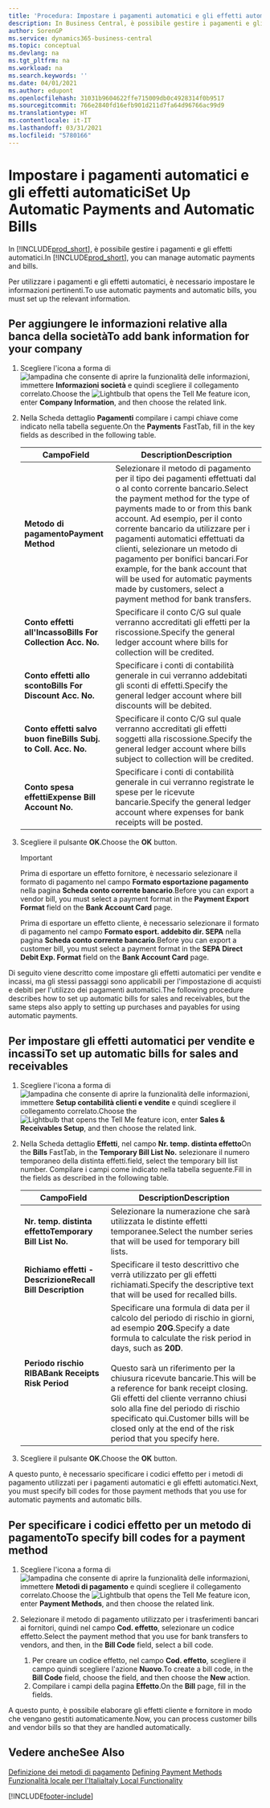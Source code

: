 ```yaml
---
title: 'Procedura: Impostare i pagamenti automatici e gli effetti automatici'
description: In Business Central, è possibile gestire i pagamenti e gli effetti automatici.
author: SorenGP
ms.service: dynamics365-business-central
ms.topic: conceptual
ms.devlang: na
ms.tgt_pltfrm: na
ms.workload: na
ms.search.keywords: ''
ms.date: 04/01/2021
ms.author: edupont
ms.openlocfilehash: 31031b9604622ffe715009db0c4928314f0b9517
ms.sourcegitcommit: 766e2840fd16efb901d211d7fa64d96766ac99d9
ms.translationtype: HT
ms.contentlocale: it-IT
ms.lasthandoff: 03/31/2021
ms.locfileid: "5780166"
---
```

# <a name="set-up-automatic-payments-and-automatic-bills"></a><span data-ttu-id="60c79-103">Impostare i pagamenti automatici e gli effetti automatici</span><span class="sxs-lookup"><span data-stu-id="60c79-103">Set Up Automatic Payments and Automatic Bills</span></span>
<span data-ttu-id="60c79-104">In [!INCLUDE[prod_short](../../includes/prod_short.md)], è possibile gestire i pagamenti e gli effetti automatici.</span><span class="sxs-lookup"><span data-stu-id="60c79-104">In [!INCLUDE[prod_short](../../includes/prod_short.md)], you can manage automatic payments and bills.</span></span>  

<span data-ttu-id="60c79-105">Per utilizzare i pagamenti e gli effetti automatici, è necessario impostare le informazioni pertinenti.</span><span class="sxs-lookup"><span data-stu-id="60c79-105">To use automatic payments and automatic bills, you must set up the relevant information.</span></span>  

## <a name="to-add-bank-information-for-your-company"></a><span data-ttu-id="60c79-106">Per aggiungere le informazioni relative alla banca della società</span><span class="sxs-lookup"><span data-stu-id="60c79-106">To add bank information for your company</span></span>  

1.  <span data-ttu-id="60c79-107">Scegliere l'icona a forma di ![lampadina che consente di aprire la funzionalità delle informazioni](../../media/ui-search/search_small.png "Informazioni sull'operazione che si desidera eseguire"), immettere **Informazioni società** e quindi scegliere il collegamento correlato.</span><span class="sxs-lookup"><span data-stu-id="60c79-107">Choose the ![Lightbulb that opens the Tell Me feature](../../media/ui-search/search_small.png "Tell me what you want to do") icon, enter **Company Information**, and then choose the related link.</span></span>  
2.  <span data-ttu-id="60c79-108">Nella Scheda dettaglio **Pagamenti** compilare i campi chiave come indicato nella tabella seguente.</span><span class="sxs-lookup"><span data-stu-id="60c79-108">On the **Payments** FastTab, fill in the key fields as described in the following table.</span></span>  

    |<span data-ttu-id="60c79-109">Campo</span><span class="sxs-lookup"><span data-stu-id="60c79-109">Field</span></span>|<span data-ttu-id="60c79-110">Description</span><span class="sxs-lookup"><span data-stu-id="60c79-110">Description</span></span>|  
    |------------------------------------|---------------------------------------|  
    |<span data-ttu-id="60c79-111">**Metodo di pagamento**</span><span class="sxs-lookup"><span data-stu-id="60c79-111">**Payment Method**</span></span>|<span data-ttu-id="60c79-112">Selezionare il metodo di pagamento per il tipo dei pagamenti effettuati dal o al conto corrente bancario.</span><span class="sxs-lookup"><span data-stu-id="60c79-112">Select the payment method for the type of payments made to or from this bank account.</span></span> <span data-ttu-id="60c79-113">Ad esempio, per il conto corrente bancario da utilizzare per i pagamenti automatici effettuati da clienti, selezionare un metodo di pagamento per bonifici bancari.</span><span class="sxs-lookup"><span data-stu-id="60c79-113">For example, for the bank account that will be used for automatic payments made by customers, select a payment method for bank transfers.</span></span>|  
    |<span data-ttu-id="60c79-114">**Conto effetti all'Incasso**</span><span class="sxs-lookup"><span data-stu-id="60c79-114">**Bills For Collection Acc. No.**</span></span>|<span data-ttu-id="60c79-115">Specificare il conto C/G sul quale verranno accreditati gli effetti per la riscossione.</span><span class="sxs-lookup"><span data-stu-id="60c79-115">Specify the general ledger account where bills for collection will be credited.</span></span>|  
    |<span data-ttu-id="60c79-116">**Conto effetti allo sconto**</span><span class="sxs-lookup"><span data-stu-id="60c79-116">**Bills For Discount Acc. No.**</span></span>|<span data-ttu-id="60c79-117">Specificare i conti di contabilità generale in cui verranno addebitati gli sconti di effetti.</span><span class="sxs-lookup"><span data-stu-id="60c79-117">Specify the general ledger account where bill discounts will be debited.</span></span>|  
    |<span data-ttu-id="60c79-118">**Conto effetti salvo buon fine**</span><span class="sxs-lookup"><span data-stu-id="60c79-118">**Bills Subj. to Coll. Acc. No.**</span></span>|<span data-ttu-id="60c79-119">Specificare il conto C/G sul quale verranno accreditati gli effetti soggetti alla riscossione.</span><span class="sxs-lookup"><span data-stu-id="60c79-119">Specify the general ledger account where bills subject to collection will be credited.</span></span>|  
    |<span data-ttu-id="60c79-120">**Conto spesa effetti**</span><span class="sxs-lookup"><span data-stu-id="60c79-120">**Expense Bill Account No.**</span></span>|<span data-ttu-id="60c79-121">Specificare i conti di contabilità generale in cui verranno registrate le spese per le ricevute bancarie.</span><span class="sxs-lookup"><span data-stu-id="60c79-121">Specify the general ledger account where expenses for bank receipts will be posted.</span></span>|  

5.  <span data-ttu-id="60c79-122">Scegliere il pulsante **OK**.</span><span class="sxs-lookup"><span data-stu-id="60c79-122">Choose the **OK** button.</span></span>  

    > [!IMPORTANT]  
    >  <span data-ttu-id="60c79-123">Prima di esportare un effetto fornitore, è necessario selezionare il formato di pagamento nel campo **Formato esportazione pagamento** nella pagina **Scheda conto corrente bancario**.</span><span class="sxs-lookup"><span data-stu-id="60c79-123">Before you can export a vendor bill, you must select a payment format in the **Payment Export Format** field on the **Bank Account Card** page.</span></span>  
    >   
    >  <span data-ttu-id="60c79-124">Prima di esportare un effetto cliente, è necessario selezionare il formato di pagamento nel campo **Formato esport. addebito dir. SEPA** nella pagina **Scheda conto corrente bancario**.</span><span class="sxs-lookup"><span data-stu-id="60c79-124">Before you can export a customer bill, you must select a payment format in the **SEPA Direct Debit Exp. Format** field on the **Bank Account Card** page.</span></span>  

<span data-ttu-id="60c79-125">Di seguito viene descritto come impostare gli effetti automatici per vendite e incassi, ma gli stessi passaggi sono applicabili per l'impostazione di acquisti e debiti per l'utilizzo dei pagamenti automatici.</span><span class="sxs-lookup"><span data-stu-id="60c79-125">The following procedure describes how to set up automatic bills for sales and receivables, but the same steps also apply to setting up purchases and payables for using automatic payments.</span></span>  

## <a name="to-set-up-automatic-bills-for-sales-and-receivables"></a><span data-ttu-id="60c79-126">Per impostare gli effetti automatici per vendite e incassi</span><span class="sxs-lookup"><span data-stu-id="60c79-126">To set up automatic bills for sales and receivables</span></span>  

1.  <span data-ttu-id="60c79-127">Scegliere l'icona a forma di ![lampadina che consente di aprire la funzionalità delle informazioni](../../media/ui-search/search_small.png "Informazioni sull'operazione che si desidera eseguire"), immettere **Setup contabilità clienti e vendite** e quindi scegliere il collegamento correlato.</span><span class="sxs-lookup"><span data-stu-id="60c79-127">Choose the ![Lightbulb that opens the Tell Me feature](../../media/ui-search/search_small.png "Tell me what you want to do") icon, enter **Sales & Receivables Setup**, and then choose the related link.</span></span>  
2.  <span data-ttu-id="60c79-128">Nella Scheda dettaglio **Effetti**, nel campo **Nr. temp. distinta effetto**</span><span class="sxs-lookup"><span data-stu-id="60c79-128">On the **Bills** FastTab, in the **Temporary Bill List No.**</span></span> <span data-ttu-id="60c79-129">selezionare il numero temporaneo della distinta effetti.</span><span class="sxs-lookup"><span data-stu-id="60c79-129">field, select the temporary bill list number.</span></span> <span data-ttu-id="60c79-130">Compilare i campi come indicato nella tabella seguente.</span><span class="sxs-lookup"><span data-stu-id="60c79-130">Fill in the fields as described in the following table.</span></span>  

    |<span data-ttu-id="60c79-131">Campo</span><span class="sxs-lookup"><span data-stu-id="60c79-131">Field</span></span>|<span data-ttu-id="60c79-132">Description</span><span class="sxs-lookup"><span data-stu-id="60c79-132">Description</span></span>|  
    |---------------------------------|---------------------------------------|  
    |<span data-ttu-id="60c79-133">**Nr. temp. distinta effetto**</span><span class="sxs-lookup"><span data-stu-id="60c79-133">**Temporary Bill List No.**</span></span>|<span data-ttu-id="60c79-134">Selezionare la numerazione che sarà utilizzata le distinte effetti temporanee.</span><span class="sxs-lookup"><span data-stu-id="60c79-134">Select the number series that will be used for temporary bill lists.</span></span>|  
    |<span data-ttu-id="60c79-135">**Richiamo effetti - Descrizione**</span><span class="sxs-lookup"><span data-stu-id="60c79-135">**Recall Bill Description**</span></span>|<span data-ttu-id="60c79-136">Specificare il testo descrittivo che verrà utilizzato per gli effetti richiamati.</span><span class="sxs-lookup"><span data-stu-id="60c79-136">Specify the descriptive text that will be used for recalled bills.</span></span>|  
    |<span data-ttu-id="60c79-137">**Periodo rischio RIBA**</span><span class="sxs-lookup"><span data-stu-id="60c79-137">**Bank Receipts Risk Period**</span></span>|<span data-ttu-id="60c79-138">Specificare una formula di data per il calcolo del periodo di rischio in giorni, ad esempio **20G**.</span><span class="sxs-lookup"><span data-stu-id="60c79-138">Specify a date formula to calculate the risk period in days, such as **20D**.</span></span><br /><br /> <span data-ttu-id="60c79-139">Questo sarà un riferimento per la chiusura ricevute bancarie.</span><span class="sxs-lookup"><span data-stu-id="60c79-139">This will be a reference for bank receipt closing.</span></span> <span data-ttu-id="60c79-140">Gli effetti del cliente verranno chiusi solo alla fine del periodo di rischio specificato qui.</span><span class="sxs-lookup"><span data-stu-id="60c79-140">Customer bills will be closed only at the end of the risk period that you specify here.</span></span>|  

3.  <span data-ttu-id="60c79-141">Scegliere il pulsante **OK**.</span><span class="sxs-lookup"><span data-stu-id="60c79-141">Choose the **OK** button.</span></span>  

 <span data-ttu-id="60c79-142">A questo punto, è necessario specificare i codici effetto per i metodi di pagamento utilizzati per i pagamenti automatici e gli effetti automatici.</span><span class="sxs-lookup"><span data-stu-id="60c79-142">Next, you must specify bill codes for those payment methods that you use for automatic payments and automatic bills.</span></span>  

## <a name="to-specify-bill-codes-for-a-payment-method"></a><span data-ttu-id="60c79-143">Per specificare i codici effetto per un metodo di pagamento</span><span class="sxs-lookup"><span data-stu-id="60c79-143">To specify bill codes for a payment method</span></span>  

1.  <span data-ttu-id="60c79-144">Scegliere l'icona a forma di ![lampadina che consente di aprire la funzionalità delle informazioni](../../media/ui-search/search_small.png "Informazioni sull'operazione che si desidera eseguire"), immettere **Metodi di pagamento** e quindi scegliere il collegamento correlato.</span><span class="sxs-lookup"><span data-stu-id="60c79-144">Choose the ![Lightbulb that opens the Tell Me feature](../../media/ui-search/search_small.png "Tell me what you want to do") icon, enter **Payment Methods**, and then choose the related link.</span></span>  
2.  <span data-ttu-id="60c79-145">Selezionare il metodo di pagamento utilizzato per i trasferimenti bancari ai fornitori, quindi nel campo **Cod. effetto**, selezionare un codice effetto.</span><span class="sxs-lookup"><span data-stu-id="60c79-145">Select the payment method that you use for bank transfers to vendors, and then, in the **Bill Code** field, select a bill code.</span></span>  

    1.  <span data-ttu-id="60c79-146">Per creare un codice effetto, nel campo **Cod. effetto**, scegliere il campo quindi scegliere l'azione **Nuovo**.</span><span class="sxs-lookup"><span data-stu-id="60c79-146">To create a bill code, in the **Bill Code** field, choose the field, and then choose the **New** action.</span></span>  
    2.  <span data-ttu-id="60c79-147">Compilare i campi della pagina **Effetto**.</span><span class="sxs-lookup"><span data-stu-id="60c79-147">On the **Bill** page, fill in the fields.</span></span>

<span data-ttu-id="60c79-148">A questo punto, è possibile elaborare gli effetti cliente e fornitore in modo che vengano gestiti automaticamente.</span><span class="sxs-lookup"><span data-stu-id="60c79-148">Now, you can process customer bills and vendor bills so that they are handled automatically.</span></span>  

## <a name="see-also"></a><span data-ttu-id="60c79-149">Vedere anche</span><span class="sxs-lookup"><span data-stu-id="60c79-149">See Also</span></span>  
 <span data-ttu-id="60c79-150">[Definizione dei metodi di pagamento](../../finance-payment-methods.md)   </span><span class="sxs-lookup"><span data-stu-id="60c79-150">[Defining Payment Methods](../../finance-payment-methods.md)   </span></span>  
  [<span data-ttu-id="60c79-151">Funzionalità locale per l'Italia</span><span class="sxs-lookup"><span data-stu-id="60c79-151">Italy Local Functionality</span></span>](italy-local-functionality.md)


[!INCLUDE[footer-include](../../includes/footer-banner.md)]